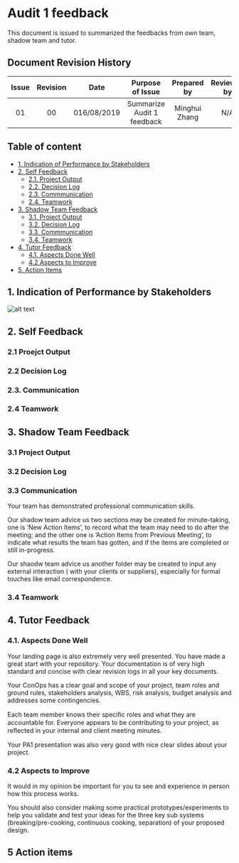 # Audit 1 feedback 
This document is issued to summarized the feedbacks from own team, shadow team and tutor. 

## Document Revision History 
| Issue            | Revision         | Date             | Purpose of Issue  | Prepared by       | Reviewed by       |
| :--------------: | :--------------: | :--------------: | :---------------: | :---------------: | :---------------: |
| 01               | 00               | 016/08/2019       | Summarize Audit 1 feedback | Minghui Zhang     | N/A                  |



## Table of content 
- [1. Indication of Performance by Stakeholders](#1-indication-of-performance-by-stakeholders)
- [2. Self Feedback](#2-Self-feedback)
  * [2.1. Project Output](#21-Project-Output)
  * [2.2. Decision Log](#22-Decision-Log)
  * [2.3. Commmunication](#23-Communication)
  * [2.4. Teamwork](#24-Teamwork)
- [3. Shadow Team Feedback](#3-Shadow-Team-feedback)
  * [3.1. Project Output](#31-Project-Output)
  * [3.2. Decision Log](#32-Decision-Log)
  * [3.3. Commmunication](#33-Communication)
  * [3.4. Teamwork](#34-Teamwork)
- [4. Tutor Feedback](#4-Tutor-Feedback)
  * [4.1. Aspects Done Well](#41-Aspects-done-well)
  * [4.2 Aspects to Improve](#42-Aspects-to-improve)
- [5. Action Items](#5-Action-Items) 
  
## 1. Indication of Performance by Stakeholders 
![alt text](https://github.com/JessYJY/insectfarming.github.io/blob/master/Audit%20Documents/Audit%201%20Indication%20of%20performance%20by%20stakeholders.png) 

## 2. Self Feedback 
### 2.1 Proejct Output 



### 2.2 Decision Log



### 2.3. Communication 



### 2.4 Teamwork 



## 3. Shadow Team Feedback 


### 3.1 Project Output 


### 3.2 Decision Log 


### 3.3 Communication 
Your team has demonstrated professional communication skills. 

Our shadow team advice us two sections may be created for minute-taking, one is ‘New Action Items’, to record what the team may need to do after the meeting; and the other one is ‘Action Items from Previous Meeting’, to indicate what results the team has gotten, and if the items are completed or still in-progress. 

Our shaodw team advice us another folder may be created to input any external interaction ( with your clients or suppliers), especially for formal touches like email correspondence. 
### 3.4 Teamwork 



## 4. Tutor Feedback 



### 4.1. Aspects Done Well
Your landing page is also extremely very well presented. 
You have made a great start with your repository. 
Your documentation is of very high standard and concise with clear revision logs in all your key documents. 

Your ConOps has a clear goal and scope of your project, team roles and ground rules, stakeholders analysis, WBS, risk analysis, budget analysis and addresses some contingencies.

Each team member knows their speciﬁc roles and what they are accountable for. Everyone appears to be contributing to your project, as reﬂected in your internal and client meeting minutes. 

Your PA1 presentation was also very good with nice clear slides about your project. 


### 4.2 Aspects to Improve
It would in my opinion be important for you to see and experience in person how this process works.

You should also consider making some practical prototypes/experiments to help you validate and test your ideas for the three key sub systems (breaking/pre-cooking, continuous cooking, separation) of your proposed design.


## 5 Action items 


